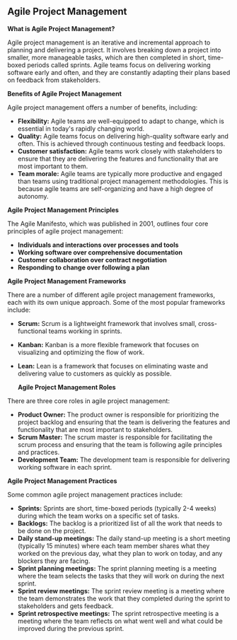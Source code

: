## Agile Project Management

**What is Agile Project Management?**

Agile project management is an iterative and incremental approach to planning and delivering a project. It involves breaking down a project into smaller, more manageable tasks, which are then completed in short, time-boxed periods called sprints. Agile teams focus on delivering working software early and often, and they are constantly adapting their plans based on feedback from stakeholders.

**Benefits of Agile Project Management**

Agile project management offers a number of benefits, including:

* **Flexibility:** Agile teams are well-equipped to adapt to change, which is essential in today's rapidly changing world.
* **Quality:** Agile teams focus on delivering high-quality software early and often. This is achieved through continuous testing and feedback loops.
* **Customer satisfaction:** Agile teams work closely with stakeholders to ensure that they are delivering the features and functionality that are most important to them.
* **Team morale:** Agile teams are typically more productive and engaged than teams using traditional project management methodologies. This is because agile teams are self-organizing and have a high degree of autonomy.


**Agile Project Management Principles**

The Agile Manifesto, which was published in 2001, outlines four core principles of agile project management:

* **Individuals and interactions over processes and tools**
* **Working software over comprehensive documentation**
* **Customer collaboration over contract negotiation**
* **Responding to change over following a plan**

**Agile Project Management Frameworks**

There are a number of different agile project management frameworks, each with its own unique approach. Some of the most popular frameworks include:

* **Scrum:** Scrum is a lightweight framework that involves small, cross-functional teams working in sprints.
* **Kanban:** Kanban is a more flexible framework that focuses on visualizing and optimizing the flow of work.
* **Lean:** Lean is a framework that focuses on eliminating waste and delivering value to customers as quickly as possible.

  **Agile Project Management Roles**

There are three core roles in agile project management:

* **Product Owner:** The product owner is responsible for prioritizing the project backlog and ensuring that the team is delivering the features and functionality that are most important to stakeholders.
* **Scrum Master:** The scrum master is responsible for facilitating the scrum process and ensuring that the team is following agile principles and practices.
* **Development Team:** The development team is responsible for delivering working software in each sprint.

**Agile Project Management Practices**

Some common agile project management practices include:

* **Sprints:** Sprints are short, time-boxed periods (typically 2-4 weeks) during which the team works on a specific set of tasks.
* **Backlogs:** The backlog is a prioritized list of all the work that needs to be done on the project.
* **Daily stand-up meetings:** The daily stand-up meeting is a short meeting (typically 15 minutes) where each team member shares what they worked on the previous day, what they plan to work on today, and any blockers they are facing.
* **Sprint planning meetings:** The sprint planning meeting is a meeting where the team selects the tasks that they will work on during the next sprint.
* **Sprint review meetings:** The sprint review meeting is a meeting where the team demonstrates the work that they completed during the sprint to stakeholders and gets feedback.
* **Sprint retrospective meetings:** The sprint retrospective meeting is a meeting where the team reflects on what went well and what could be improved during the previous sprint.

